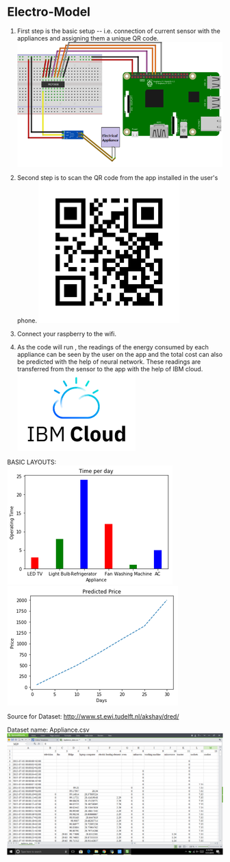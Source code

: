 # Electro-Model

1. First step is the basic setup -- i.e. connection of current sensor with the appliances and assigning them a unique QR code.
![](images/connections.png)

2. Second step is to scan the QR code from the app installed in the user's phone. 
  ![](images/QRCODE.png)

3. Connect your raspberry to the wifi.

4. As the code will run , the readings of the energy consumed by each appliance can be seen by the user on the app and the total cost can also be predicted with the help of neural network. These readings are transferred from the sensor to the app with the help of IBM cloud. 
  ![](cloud.png)

BASIC LAYOUTS: 
![](images/time1.png)
![](images/pred.png)

Source for Dataset: http://www.st.ewi.tudelft.nl/akshay/dred/

Dataset name: Appliance.csv
![](appliance.png)

